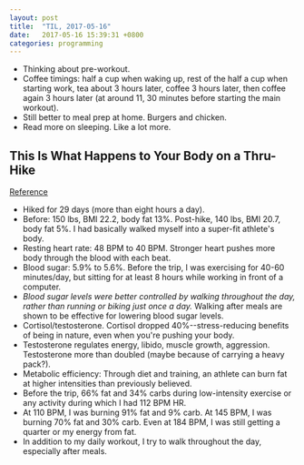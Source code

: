 ```yaml
---
layout: post
title:  "TIL, 2017-05-16"
date:   2017-05-16 15:39:31 +0800
categories: programming
---
```


- Thinking about pre-workout.
- Coffee timings: half a cup when waking up, rest of the half a cup when starting work, tea about 3 hours later, coffee 3 hours later, then coffee again 3 hours later (at around 11, 30 minutes before starting the main workout).
- Still better to meal prep at home. Burgers and chicken.
- Read more on sleeping. Like a lot more.

## This Is What Happens to Your Body on a Thru-Hike
[Reference](https://www.outsideonline.com/2125031/what-happens-your-body-thru-hike)

- Hiked for 29 days (more than eight hours a day).
- Before: 150 lbs, BMI 22.2, body fat 13%. Post-hike, 140 lbs, BMI 20.7, body fat 5%. I had basically walked myself into a super-fit athlete's body.
- Resting heart rate: 48 BPM to 40 BPM. Stronger heart pushes more body through the blood with each beat.
- Blood sugar: 5.9% to 5.6%. Before the trip, I was exercising for 40-60 minutes/day, but sitting for at least 8 hours while working in front of a computer.
- *Blood sugar levels were better controlled by walking throughout the day, rather than running or biking just once a day.* Walking after meals are shown to be effective for lowering blood sugar levels.
- Cortisol/testosterone. Cortisol dropped 40%--stress-reducing benefits of being in nature, even when you're pushing your body.
- Testosterone regulates energy, libido, muscle growth, aggression. Testosterone more than doubled (maybe because of carrying a heavy pack?).
- Metabolic efficiency: Through diet and training, an athlete can burn fat at higher intensities than previously believed.
- Before the trip, 66% fat and 34% carbs during low-intensity exercise or any activity during which I had 112 BPM HR.
- At 110 BPM, I was burning 91% fat and 9% carb. At 145 BPM, I was burning 70% fat and 30% carb. Even at 184 BPM, I was still getting a quarter or my energy from fat.
- In addition to my daily workout, I try to walk throughout the day, especially after meals.
